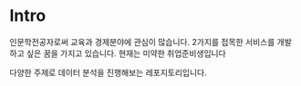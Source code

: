 # Intro
인문학전공자로써 교육과 경제분야에 관심이 많습니다.
2가지를 접목한 서비스를 개발 하고 싶은 꿈을 가지고 있습니다.
현재는 미약한 취업준비생입니다

다양한 주제로 데이터 분석을 진행해보는 레포지토리입니다.


